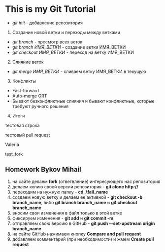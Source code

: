 # This is my Git Tutorial

* *git init* - добавление репозитория

1. Создание новой ветки и переходы между ветками
* *git branch* - просмотр всех веток
* *git branch ИМЯ_ВЕТКИ* - создание ветки ИМЯ_ВЕТКИ
* *git checkout ИМЯ_ВЕТКИ* - переход на ветку ИМЯ_ВЕТКИ

2. Слияние веток
* *git merge ИМЯ_ВЕТКИ* - сливаем ветку ИМЯ_ВЕТКИ в текущую

3. Конфликты
* Fast-forward
* Auto-merge ORT
* Бывают безконфликтные слияния и бывают конфликтные, которые требуют ручного решения

4. Итоги

тестовая строка

тестовый pull request

Valeria

test_fork

## Homework Bykov Mihail

1. на сайте делаем **fork** (ответвление) интересующего нас репозитория
2. делаем копию своей версии репозитория - **git clone http://**
3. переходим на нужную папку - **cd .\fail_name**
4. создаем новую ветку и делаем ее активной - **git checkout -b branch_name**, либо **git branch branch_name** и **git checkout branch_name**
5. вносим свои изменения в файл только в этой ветке
6. фиксируем изменения - **git add** и **git commit -m**
7. отправляем свою версию в GitHub - **git push --set-upstream origin branch_name**
8. на сайте GitHub нажимаем кнопку **Compare and pull request**
9. добавляем комментарий (при необходимости) и жмем **Create pull request**